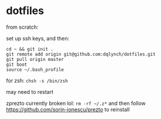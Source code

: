 # dotfiles

from scratch:

set up ssh keys, and then:
```
cd ~ && git init .
git remote add origin git@github.com:dqlynch/dotfiles.git
git pull origin master
git boot
source ~/.bash_profile
```

for zsh: `chsh -s /bin/zsh`

may need to restart

zprezto currently broken lol:
`rm -rf ~/.z*` and then follow https://github.com/sorin-ionescu/prezto to reinstall

